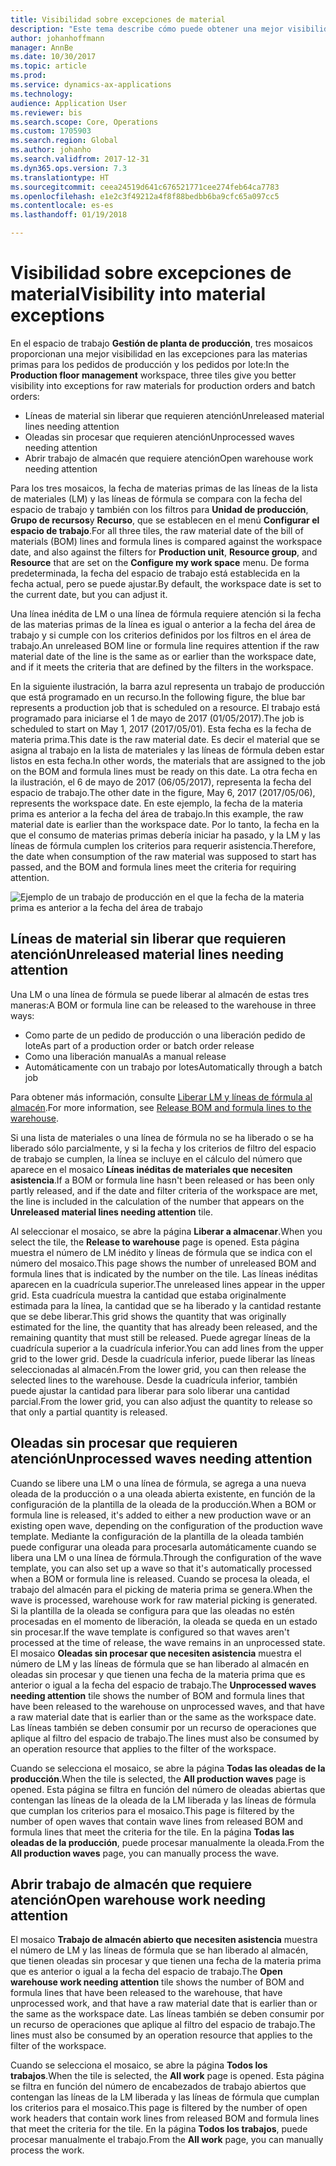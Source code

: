```yaml
---
title: Visibilidad sobre excepciones de material
description: "Este tema describe cómo puede obtener una mejor visibilidad en las excepciones para las materias primas para los pedidos de producción y los pedidos por lote."
author: johanhoffmann
manager: AnnBe
ms.date: 10/30/2017
ms.topic: article
ms.prod: 
ms.service: dynamics-ax-applications
ms.technology: 
audience: Application User
ms.reviewer: bis
ms.search.scope: Core, Operations
ms.custom: 1705903
ms.search.region: Global
ms.author: johanho
ms.search.validfrom: 2017-12-31
ms.dyn365.ops.version: 7.3
ms.translationtype: HT
ms.sourcegitcommit: ceea24519d641c676521771cee274feb64ca7783
ms.openlocfilehash: e1e2c3f49212a4f8f88bedbb6ba9cfc65a097cc5
ms.contentlocale: es-es
ms.lasthandoff: 01/19/2018

---
```

# <a name="visibility-into-material-exceptions"></a><span data-ttu-id="66b72-103">Visibilidad sobre excepciones de material</span><span class="sxs-lookup"><span data-stu-id="66b72-103">Visibility into material exceptions</span></span>

<span data-ttu-id="66b72-104">En el espacio de trabajo **Gestión de planta de producción**, tres mosaicos proporcionan una mejor visibilidad en las excepciones para las materias primas para los pedidos de producción y los pedidos por lote:</span><span class="sxs-lookup"><span data-stu-id="66b72-104">In the **Production floor management** workspace, three tiles give you better visibility into exceptions for raw materials for production orders and batch orders:</span></span>

- <span data-ttu-id="66b72-105">Líneas de material sin liberar que requieren atención</span><span class="sxs-lookup"><span data-stu-id="66b72-105">Unreleased material lines needing attention</span></span>
- <span data-ttu-id="66b72-106">Oleadas sin procesar que requieren atención</span><span class="sxs-lookup"><span data-stu-id="66b72-106">Unprocessed waves needing attention</span></span>
- <span data-ttu-id="66b72-107">Abrir trabajo de almacén que requiere atención</span><span class="sxs-lookup"><span data-stu-id="66b72-107">Open warehouse work needing attention</span></span>

<span data-ttu-id="66b72-108">Para los tres mosaicos, la fecha de materias primas de las líneas de la lista de materiales (LM) y las líneas de fórmula se compara con la fecha del espacio de trabajo y también con los filtros para **Unidad de producción**, **Grupo de recursos**y **Recurso**, que se establecen en el menú **Configurar el espacio de trabajo**.</span><span class="sxs-lookup"><span data-stu-id="66b72-108">For all three tiles, the raw material date of the bill of materials (BOM) lines and formula lines is compared against the workspace date, and also against the filters for **Production unit**, **Resource group**, and **Resource** that are set on the **Configure my work space** menu.</span></span> <span data-ttu-id="66b72-109">De forma predeterminada, la fecha del espacio de trabajo está establecida en la fecha actual, pero se puede ajustar.</span><span class="sxs-lookup"><span data-stu-id="66b72-109">By default, the workspace date is set to the current date, but you can adjust it.</span></span>

<span data-ttu-id="66b72-110">Una línea inédita de LM o una línea de fórmula requiere atención si la fecha de las materias primas de la línea es igual o anterior a la fecha del área de trabajo y si cumple con los criterios definidos por los filtros en el área de trabajo.</span><span class="sxs-lookup"><span data-stu-id="66b72-110">An unreleased BOM line or formula line requires attention if the raw material date of the line is the same as or earlier than the workspace date, and if it meets the criteria that are defined by the filters in the workspace.</span></span>

<span data-ttu-id="66b72-111">En la siguiente ilustración, la barra azul representa un trabajo de producción que está programado en un recurso.</span><span class="sxs-lookup"><span data-stu-id="66b72-111">In the following figure, the blue bar represents a production job that is scheduled on a resource.</span></span> <span data-ttu-id="66b72-112">El trabajo está programado para iniciarse el 1 de mayo de 2017 (01/05/2017).</span><span class="sxs-lookup"><span data-stu-id="66b72-112">The job is scheduled to start on May 1, 2017 (2017/05/01).</span></span> <span data-ttu-id="66b72-113">Esta fecha es la fecha de materia prima.</span><span class="sxs-lookup"><span data-stu-id="66b72-113">This date is the raw material date.</span></span> <span data-ttu-id="66b72-114">Es decir el material que se asigna al trabajo en la lista de materiales y las líneas de fórmula deben estar listos en esta fecha.</span><span class="sxs-lookup"><span data-stu-id="66b72-114">In other words, the materials that are assigned to the job on the BOM and formula lines must be ready on this date.</span></span> <span data-ttu-id="66b72-115">La otra fecha en la ilustración, el 6 de mayo de 2017 (06/05/2017), representa la fecha del espacio de trabajo.</span><span class="sxs-lookup"><span data-stu-id="66b72-115">The other date in the figure, May 6, 2017 (2017/05/06), represents the workspace date.</span></span> <span data-ttu-id="66b72-116">En este ejemplo, la fecha de la materia prima es anterior a la fecha del área de trabajo.</span><span class="sxs-lookup"><span data-stu-id="66b72-116">In this example, the raw material date is earlier than the workspace date.</span></span> <span data-ttu-id="66b72-117">Por lo tanto, la fecha en la que el consumo de materias primas debería iniciar ha pasado, y la LM y las líneas de fórmula cumplen los criterios para requerir asistencia.</span><span class="sxs-lookup"><span data-stu-id="66b72-117">Therefore, the date when consumption of the raw material was supposed to start has passed, and the BOM and formula lines meet the criteria for requiring attention.</span></span>

![Ejemplo de un trabajo de producción en el que la fecha de la materia prima es anterior a la fecha del área de trabajo](./media/improved-visibility.png)

## <a name="unreleased-material-lines-needing-attention"></a><span data-ttu-id="66b72-119">Líneas de material sin liberar que requieren atención</span><span class="sxs-lookup"><span data-stu-id="66b72-119">Unreleased material lines needing attention</span></span>

<span data-ttu-id="66b72-120">Una LM o una línea de fórmula se puede liberar al almacén de estas tres maneras:</span><span class="sxs-lookup"><span data-stu-id="66b72-120">A BOM or formula line can be released to the warehouse in three ways:</span></span>

- <span data-ttu-id="66b72-121">Como parte de un pedido de producción o una liberación pedido de lote</span><span class="sxs-lookup"><span data-stu-id="66b72-121">As part of a production order or batch order release</span></span>
- <span data-ttu-id="66b72-122">Como una liberación manual</span><span class="sxs-lookup"><span data-stu-id="66b72-122">As a manual release</span></span>
- <span data-ttu-id="66b72-123">Automáticamente con un trabajo por lotes</span><span class="sxs-lookup"><span data-stu-id="66b72-123">Automatically through a batch job</span></span>

<span data-ttu-id="66b72-124">Para obtener más información, consulte [Liberar LM y líneas de fórmula al almacén](releasing-bom-and-formula-lines-to-warehouse.md).</span><span class="sxs-lookup"><span data-stu-id="66b72-124">For more information, see [Release BOM and formula lines to the warehouse](releasing-bom-and-formula-lines-to-warehouse.md).</span></span> 

<span data-ttu-id="66b72-125">Si una lista de materiales o una línea de fórmula no se ha liberado o se ha liberado sólo parcialmente, y si la fecha y los criterios de filtro del espacio de trabajo se cumplen, la línea se incluye en el cálculo del número que aparece en el mosaico **Líneas inéditas de materiales que necesiten asistencia**.</span><span class="sxs-lookup"><span data-stu-id="66b72-125">If a BOM or formula line hasn't been released or has been only partly released, and if the date and filter criteria of the workspace are met, the line is included in the calculation of the number that appears on the **Unreleased material lines needing attention** tile.</span></span>

<span data-ttu-id="66b72-126">Al seleccionar el mosaico, se abre la página **Liberar a almacenar**.</span><span class="sxs-lookup"><span data-stu-id="66b72-126">When you select the tile, the **Release to warehouse** page is opened.</span></span> <span data-ttu-id="66b72-127">Esta página muestra el número de LM inédito y líneas de fórmula que se indica con el número del mosaico.</span><span class="sxs-lookup"><span data-stu-id="66b72-127">This page shows the number of unreleased BOM and formula lines that is indicated by the number on the tile.</span></span> <span data-ttu-id="66b72-128">Las líneas inéditas aparecen en la cuadrícula superior.</span><span class="sxs-lookup"><span data-stu-id="66b72-128">The unreleased lines appear in the upper grid.</span></span> <span data-ttu-id="66b72-129">Esta cuadrícula muestra la cantidad que estaba originalmente estimada para la línea, la cantidad que se ha liberado y la cantidad restante que se debe liberar.</span><span class="sxs-lookup"><span data-stu-id="66b72-129">This grid shows the quantity that was originally estimated for the line, the quantity that has already been released, and the remaining quantity that must still be released.</span></span> <span data-ttu-id="66b72-130">Puede agregar líneas de la cuadrícula superior a la cuadrícula inferior.</span><span class="sxs-lookup"><span data-stu-id="66b72-130">You can add lines from the upper grid to the lower grid.</span></span> <span data-ttu-id="66b72-131">Desde la cuadrícula inferior, puede liberar las líneas seleccionadas al almacén.</span><span class="sxs-lookup"><span data-stu-id="66b72-131">From the lower grid, you can then release the selected lines to the warehouse.</span></span> <span data-ttu-id="66b72-132">Desde la cuadrícula inferior, también puede ajustar la cantidad para liberar para solo liberar una cantidad parcial.</span><span class="sxs-lookup"><span data-stu-id="66b72-132">From the lower grid, you can also adjust the quantity to release so that only a partial quantity is released.</span></span>

## <a name="unprocessed-waves-needing-attention"></a><span data-ttu-id="66b72-133">Oleadas sin procesar que requieren atención</span><span class="sxs-lookup"><span data-stu-id="66b72-133">Unprocessed waves needing attention</span></span>

<span data-ttu-id="66b72-134">Cuando se libere una LM o una línea de fórmula, se agrega a una nueva oleada de la producción o a una oleada abierta existente, en función de la configuración de la plantilla de la oleada de la producción.</span><span class="sxs-lookup"><span data-stu-id="66b72-134">When a BOM or formula line is released, it's added to either a new production wave or an existing open wave, depending on the configuration of the production wave template.</span></span> <span data-ttu-id="66b72-135">Mediante la configuración de la plantilla de la oleada también puede configurar una oleada para procesarla automáticamente cuando se libera una LM o una línea de fórmula.</span><span class="sxs-lookup"><span data-stu-id="66b72-135">Through the configuration of the wave template, you can also set up a wave so that it's automatically processed when a BOM or formula line is released.</span></span> <span data-ttu-id="66b72-136">Cuando se procesa la oleada, el trabajo del almacén para el picking de materia prima se genera.</span><span class="sxs-lookup"><span data-stu-id="66b72-136">When the wave is processed, warehouse work for raw material picking is generated.</span></span> <span data-ttu-id="66b72-137">Si la plantilla de la oleada se configura para que las oleadas no estén procesadas en el momento de liberación, la oleada se queda en un estado sin procesar.</span><span class="sxs-lookup"><span data-stu-id="66b72-137">If the wave template is configured so that waves aren't processed at the time of release, the wave remains in an unprocessed state.</span></span> <span data-ttu-id="66b72-138">El mosaico **Oleadas sin procesar que necesiten asistencia** muestra el número de LM y las líneas de fórmula que se han liberado al almacén en oleadas sin procesar y que tienen una fecha de la materia prima que es anterior o igual a la fecha del espacio de trabajo.</span><span class="sxs-lookup"><span data-stu-id="66b72-138">The **Unprocessed waves needing attention** tile shows the number of BOM and formula lines that have been released to the warehouse on unprocessed waves, and that have a raw material date that is earlier than or the same as the workspace date.</span></span> <span data-ttu-id="66b72-139">Las líneas también se deben consumir por un recurso de operaciones que aplique al filtro del espacio de trabajo.</span><span class="sxs-lookup"><span data-stu-id="66b72-139">The lines must also be consumed by an operation resource that applies to the filter of the workspace.</span></span>

<span data-ttu-id="66b72-140">Cuando se selecciona el mosaico, se abre la página **Todas las oleadas de la producción**.</span><span class="sxs-lookup"><span data-stu-id="66b72-140">When the tile is selected, the **All production waves** page is opened.</span></span> <span data-ttu-id="66b72-141">Esta página se filtra en función del número de oleadas abiertas que contengan las líneas de la oleada de la LM liberada y las líneas de fórmula que cumplan los criterios para el mosaico.</span><span class="sxs-lookup"><span data-stu-id="66b72-141">This page is filtered by the number of open waves that contain wave lines from released BOM and formula lines that meet the criteria for the tile.</span></span> <span data-ttu-id="66b72-142">En la página **Todas las oleadas de la producción**, puede procesar manualmente la oleada.</span><span class="sxs-lookup"><span data-stu-id="66b72-142">From the **All production waves** page, you can manually process the wave.</span></span>

## <a name="open-warehouse-work-needing-attention"></a><span data-ttu-id="66b72-143">Abrir trabajo de almacén que requiere atención</span><span class="sxs-lookup"><span data-stu-id="66b72-143">Open warehouse work needing attention</span></span>

<span data-ttu-id="66b72-144">El mosaico **Trabajo de almacén abierto que necesiten asistencia** muestra el número de LM y las líneas de fórmula que se han liberado al almacén, que tienen oleadas sin procesar y que tienen una fecha de la materia prima que es anterior o igual a la fecha del espacio de trabajo.</span><span class="sxs-lookup"><span data-stu-id="66b72-144">The **Open warehouse work needing attention** tile shows the number of BOM and formula lines that have been released to the warehouse, that have unprocessed work, and that have a raw material date that is earlier than or the same as the workspace date.</span></span> <span data-ttu-id="66b72-145">Las líneas también se deben consumir por un recurso de operaciones que aplique al filtro del espacio de trabajo.</span><span class="sxs-lookup"><span data-stu-id="66b72-145">The lines must also be consumed by an operation resource that applies to the filter of the workspace.</span></span>

<span data-ttu-id="66b72-146">Cuando se selecciona el mosaico, se abre la página **Todos los trabajos**.</span><span class="sxs-lookup"><span data-stu-id="66b72-146">When the tile is selected, the **All work** page is opened.</span></span> <span data-ttu-id="66b72-147">Esta página se filtra en función del número de encabezados de trabajo abiertos que contengan las líneas de la LM liberada y las líneas de fórmula que cumplan los criterios para el mosaico.</span><span class="sxs-lookup"><span data-stu-id="66b72-147">This page is filtered by the number of open work headers that contain work lines from released BOM and formula lines that meet the criteria for the tile.</span></span> <span data-ttu-id="66b72-148">En la página **Todos los trabajos**, puede procesar manualmente el trabajo.</span><span class="sxs-lookup"><span data-stu-id="66b72-148">From the **All work** page, you can manually process the work.</span></span>

